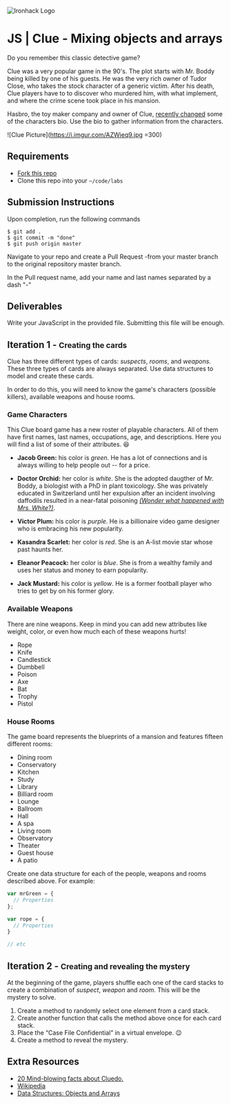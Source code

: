 ![Ironhack Logo](https://i.imgur.com/1QgrNNw.png)

# JS | Clue - Mixing objects and arrays

Do you remember this classic detective game?

Clue was a very popular game in the 90's. The plot starts with Mr. Boddy being killed by one of his guests. He was the very rich owner of Tudor Close, who takes the stock character of a generic victim. After his death, Clue players have to to discover who murdered him, with what implement, and where the crime scene took place in his mansion.

Hasbro, the toy maker company and owner of Clue, [recently changed](http://www.independent.co.uk/arts-entertainment/cluedo-first-new-character-dr-orchid-mrs-white-dead-1949-hasbro-a7118351.html) some of the characters bio. Use the bio to gather information from the characters.

![Clue Picture](https://i.imgur.com/AZWieq9.jpg =300)

## Requirements

- [Fork this repo](https://guides.github.com/activities/forking/)
- Clone this repo into your `~/code/labs`

## Submission Instructions

Upon completion, run the following commands
```
$ git add .
$ git commit -m "done"
$ git push origin master
```
Navigate to your repo and create a Pull Request -from your master branch to the original repository master branch.

In the Pull request name, add your name and last names separated by a dash "-"

## Deliverables

Write your JavaScript in the provided file. Submitting this file will be enough.

## Iteration 1 - <small>Creating the cards</small>

Clue has three different types of cards: *suspects*, *rooms*, and *weapons*. These three types of cards are always separated. Use data structures to model and create these cards.

In order to do this, you will need to know the game's characters (possible killers), available weapons and house rooms.

### Game Characters

This Clue board game has a new roster of playable characters. All of them  have first names, last names, occupations, age, and descriptions. Here you will find a list of some of their attributes. :satisfied:

- **Jacob Green:** his color is *green*. He has a lot of connections and is always willing to help people out -- for a price.

- **Doctor Orchid:** her color is *white*. She is the adopted daugther of Mr. Boddy, a biologist with a PhD in plant toxicology. She was privately educated in Switzerland until her expulsion after an incident involving daffodils resulted in a near-fatal poisoning *[(Wonder what happened with Mrs. White?)](http://www.telegraph.co.uk/news/2016/07/05/cluedo-kills-off-mrs-white-and-replaces-her-with-new-female-char/)*.

- **Victor Plum:** his color is *purple*. He is a billionaire video game designer who is embracing his new popularity.


- **Kasandra Scarlet:** her color is *red*. She is an A-list movie star whose past haunts her.


- **Eleanor Peacock:** her color is *blue*. She is from a wealthy family and uses her status and money to earn popularity.


- **Jack Mustard:** his color is *yellow*. He is a former football player who tries to get by on his former glory.


### Available Weapons

There are nine weapons. Keep in mind you can add new attributes like weight, color, or even how much each of these weapons hurts!

- Rope
- Knife
- Candlestick
- Dumbbell
- Poison
- Axe
- Bat
- Trophy
- Pistol

### House Rooms

The game board represents the blueprints of a mansion and features fifteen different rooms:

- Dining room
- Conservatory
- Kitchen
- Study
- Library
- Billiard room
- Lounge
- Ballroom
- Hall
- A spa
- Living room
- Observatory
- Theater
- Guest house
- A patio

Create one data structure for each of the people, weapons and rooms described above. For example:

```javascript
var mrGreen = {
  // Properties
};

var rope = {
  // Properties
}

// etc
```

## Iteration 2 - <small>Creating and revealing the mystery</small>

 At the beginning of the game, players shuffle each one of the card stacks to create a combination of *suspect*, *weapon* and *room*. This will be the mystery to solve.

1. Create a method to randomly select one element from a card stack.
2. Create another function that calls the method above once for each card stack.
3. Place the “Case File Confidential” in a virtual envelope. :wink:
4. Create a method to reveal the mystery.

## Extra Resources

- [20 Mind-blowing facts about Cluedo.](http://whatculture.com/offbeat/20-mind-blowing-facts-you-didnt-know-about-cluedo)
- [Wikipedia](https://en.wikipedia.org/wiki/Cluedo)
- [Data Structures: Objects and Arrays](http://eloquentjavascript.net/04_data.html)
